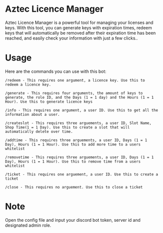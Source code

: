 # Aztec Licence Manager
Aztec Licence Manager is a powerful tool for managing your licenses and keys. With this tool, you can generate keys with expiration times, redeem keys that will automatically be removed after their expiration time has been reached, and easily check your information with just a few clicks..

# Usage
Here are the commands you can use with this bot:

``/redeem - This requires one argument, a licence key. Use this to redeem a licence key.``

``/generate - This requires four arguments, the amount of keys to generate, the role ID, and the Days (1 = 1 day) and the Hours (1 = 1 Hour). Use this to generate licence keys``

``/info - This requires one argument, a user ID. Use this to get all the information about a user.``

``/createslot - This requires three arguements, a user ID, Slot Name, Shop Time(1 = 1 Day). Use this to create a slot that will automatically delete over time.``

``/addtime - This requires three arguements, a user ID, Days (1 = 1 Day), Hours (1 = 1 Hour). Use this to add more time to a users whitelist``

``/removetime - This requires three arguements, a user ID, Days (1 = 1 Day), Hours (1 = 1 Hour). Use this to remove time from a users whitelist``

``/ticket - This requires one arguement, a user ID. Use this to create a ticket``

``/close - This requires no arguement. Use this to close a ticket``

# Note
Open the config file and input your discord bot token, server id and designated admin role.
